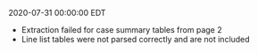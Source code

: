 2020-07-31 00:00:00 EDT


- Extraction failed for case summary tables from page 2
- Line list tables were not parsed correctly and are not included
